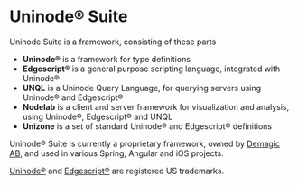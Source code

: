# Uninode® Suite

Uninode Suite is a framework, consisting of these parts
* **Uninode®** is a framework for type definitions
* **Edgescript®** is a general purpose scripting language, integrated with Uninode®
* **UNQL** is a Uninode Query Language, for querying servers using Uninode® and Edgescript®
* **Nodelab** is a client and server framework for visualization and analysis, using Uninode®, Edgescript® and UNQL
* **Unizone** is a set of standard Uninode® and Edgescript® definitions  

Uninode® Suite is currently a proprietary framework, owned by 
<a href="http://www.demagic.com" target="_blank">Demagic AB</a>, and used in various 
Spring, Angular and iOS projects.

<a href="https://trademarks.justia.com/780/37/uninode-78037205.html" target="_blank">Uninode®</a> and
<a href="https://trademarks.justia.com/858/04/edgescript-85804038.html" target="_blank">Edgescript®</a> 
are registered US trademarks.
